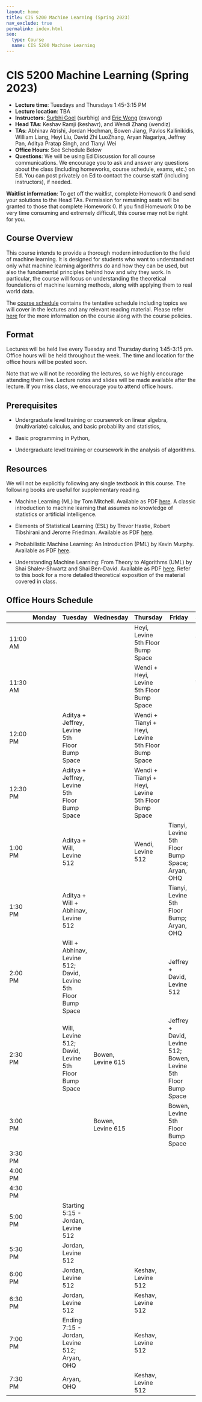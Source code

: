 ```yaml
---
layout: home
title: CIS 5200 Machine Learning (Spring 2023)
nav_exclude: true
permalink: index.html
seo:
  type: Course
  name: CIS 5200 Machine Learning
---
```


# CIS 5200 Machine Learning (Spring 2023)

- **Lecture time**: Tuesdays and Thursdays 1:45-3:15 PM
- **Lecture location**: TBA
- **Instructors**: [Surbhi Goel](https://www.surbhigoel.com) (surbhig) and [Eric Wong](https://www.cis.upenn.edu/~exwong/) (exwong)
- **Head TAs**: Keshav Ramji (keshavr), and Wendi Zhang (wendiz)
- **TAs**: Abhinav Atrishi, Jordan Hochman, Bowen Jiang, Pavlos Kallinikidis, William Liang, Heyi Liu, David Zhi LuoZhang, Aryan Nagariya, Jeffrey Pan, Aditya Pratap Singh, and Tianyi Wei
- **Office Hours**: See Schedule Below
- **Questions**: We will be using Ed Discussion for all course communications. We encourage you to ask and answer any questions about the class (including homeworks, course schedule, exams, etc.) on Ed. You can post privately on Ed to contact the course staff (including instructors), if needed.

**Waitlist information**: To get off the waitlist, complete Homework 0 and send your solutions to the Head TAs. Permission for remaining seats will be granted to those that complete Homework 0. If you find Homework 0 to be very time consuming and extremely difficult, this course may not be right for you. 

## Course Overview

This course intends to provide a thorough modern introduction to the field of machine learning. It is designed for students who want to understand not only what machine learning algorithms do and how they can be used, but also the fundamental principles behind how and why they work. In particular, the course will focus on understanding the theoretical foundations of machine learning methods, along with applying them to real world data.

The [course schedule](calendar.md) contains the tentative schedule including topics we will cover in the lectures and any relevant reading material. Please refer [here](about.md) for the more information on the course along with the course policies.

## Format

Lectures will be held live every Tuesday and Thursday during 1:45-3:15 pm. Office hours will be held throughout the week. The time and location for the office hours will be posted soon.

Note that we will not be recording the lectures, so we highly encourage attending them live. Lecture notes and slides will be made available after the lecture. If you miss class, we encourage you to attend office hours.

## Prerequisites

- Undergraduate level training or coursework on linear algebra, (multivariate) calculus, and basic probability and statistics,

- Basic programming in Python,

- Undergraduate level training or coursework in the analysis of algorithms.


## Resources 

We will not be explicitly following any single textbook in this course. The following books are useful for supplementary reading.

- Machine Learning (ML) by Tom Mitchell. Available as PDF [here](http://www.cs.cmu.edu/~tom/mlbook.html). A classic introduction to machine learning that assumes no knowledge of statistics or artificial intelligence. 

- Elements of Statistical Learning (ESL) by Trevor Hastie, Robert Tibshirani and Jerome Friedman. Available as PDF [here](https://hastie.su.domains/Papers/ESLII.pdf).

- Probabilistic Machine Learning: An Introduction (PML) by Kevin Murphy. Available as PDF [here](https://probml.github.io/pml-book/book1.html).

- Understanding Machine Learning: From Theory to Algorithms (UML) by Shai Shalev-Shwartz and Shai Ben-David. Available as PDF [here](https://www.cs.huji.ac.il/~shais/UnderstandingMachineLearning/understanding-machine-learning-theory-algorithms.pdf). Refer to this book for a more detailed theoretical exposition of the material covered in class.

## Office Hours Schedule

|  | Monday | Tuesday | Wednesday | Thursday | Friday | Saturday | Sunday |
| ------------ | ------------- | ------------- | ------------- | ------------- | ------------- | ------------- | ------------- | 
| 11:00 AM  |   |   |   | Heyi, Levine 5th Floor Bump Space  |   | Abhinav, Levine 512  |   |
| 11:30 AM  |   |   |   | Wendi + Heyi, Levine 5th Floor Bump Space |   | Abhinav, Levine 512 |   |
| 12:00 PM  |   | Aditya + Jeffrey, Levine 5th Floor Bump Space |   | Wendi + Tianyi + Heyi, Levine 5th Floor Bump Space |   |   |   |
| 12:30 PM  |   | Aditya + Jeffrey, Levine 5th Floor Bump Space |   | Wendi + Tianyi + Heyi, Levine 5th Floor Bump Space |   |  |   |
| 1:00 PM  |    | Aditya + Will, Levine 512 |   | Wendi, Levine 512 | Tianyi, Levine 5th Floor Bump Space; Aryan, OHQ |   |  |
| 1:30 PM  |    | Aditya + Will + Abhinav, Levine 512  |   |  | Tianyi, Levine 5th Floor Bump; Aryan, OHQ |   |   |
| 2:00 PM  |    | Will + Abhinav, Levine 512; David, Levine 5th Floor Bump Space  |   |   | Jeffrey + David, Levine 512 |   |   |
| 2:30 PM  |    | Will, Levine 512; David, Levine 5th Floor Bump Space  | Bowen, Levine 615  |   | Jeffrey + David, Levine 512; Bowen, Levine 5th Floor Bump Space |   |   |
| 3:00 PM  |    |   | Bowen, Levine 615  |   |  Bowen, Levine 5th Floor Bump Space |  |   |
| 3:30 PM  |    |   |   |   |   |  |   |
| 4:00 PM  |    |   |   |   |   |   |  |
| 4:30 PM  |    |   |   |   |   |   |  |
| 5:00 PM  |    | Starting 5:15 - Jordan, Levine 512  |  |   |   |  |   |
| 5:30 PM  |    | Jordan, Levine 512  |  |   |   |  |   |
| 6:00 PM  |    | Jordan, Levine 512  |   | Keshav, Levine 512  |   |   |   |
| 6:30 PM  |    | Jordan, Levine 512  |   | Keshav, Levine 512  |   |   |
| 7:00 PM  |    | Ending 7:15 - Jordan, Levine 512; Aryan, OHQ  |   | Keshav, Levine 512  |   |   |   |
| 7:30 PM  |    | Aryan, OHQ |  | Keshav, Levine 512  |   |  |   |   
